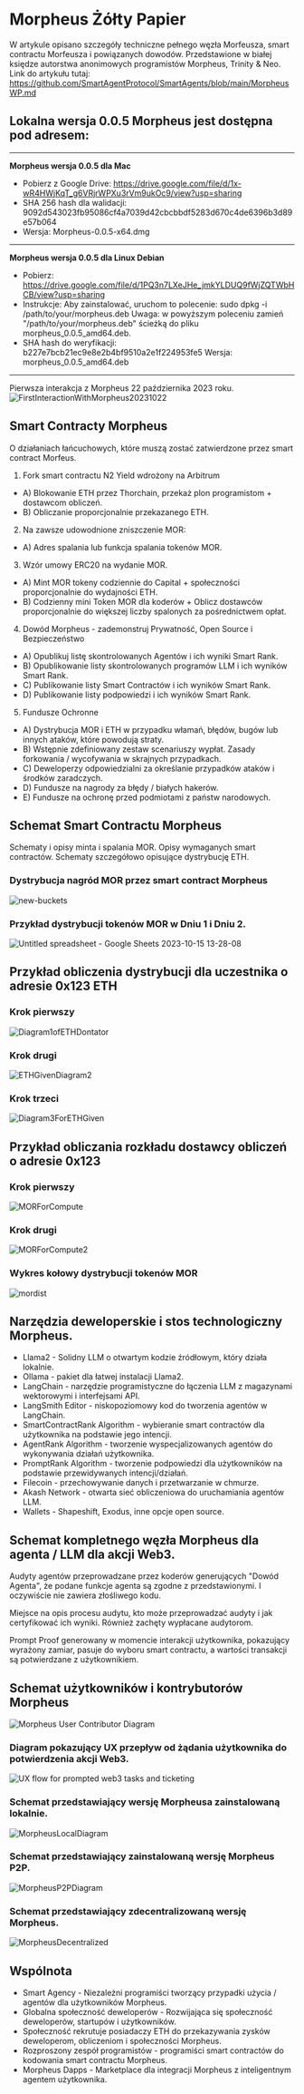 ﻿# Morpheus Żółty Papier

W artykule opisano szczegóły techniczne pełnego węzła Morfeusza, smart contractu Morfeusza i powiązanych dowodów. Przedstawione w białej księdze autorstwa anonimowych programistów Morpheus, Trinity & Neo.
Link do artykułu tutaj: https://github.com/SmartAgentProtocol/SmartAgents/blob/main/MorpheusWP.md 

## Lokalna wersja 0.0.5 Morpheus jest dostępna pod adresem:
---------
**Morpheus wersja 0.0.5 dla Mac**
- Pobierz z Google Drive: https://drive.google.com/file/d/1x-wR4HWjKqT_g6VRjrWPXu3rVm9ukOc9/view?usp=sharing
- SHA 256 hash dla walidacji: 9092d543023fb95086cf4a7039d42cbcbbdf5283d670c4de6396b3d89e57b064
- Wersja: Morpheus-0.0.5-x64.dmg

---------
**Morpheus wersja 0.0.5 dla Linux Debian**
- Pobierz: https://drive.google.com/file/d/1PQ3n7LXeJHe_jmkYLDUQ9fWjZQTWbHCB/view?usp=sharing
- Instrukcje: Aby zainstalować, uruchom to polecenie:
sudo dpkg -i /path/to/your/morpheus.deb
Uwaga: w powyższym poleceniu zamień "/path/to/your/morpheus.deb" ścieżką do pliku morpheus_0.0.5_amd64.deb.
- SHA hash do weryfikacji:
b227e7bcb21ec9e8e2b4bf9510a2e1f224953fe5
Wersja: morpheus_0.0.5_amd64.deb
---------

Pierwsza interakcja z Morpheus 22 października 2023 roku.
![FirstInteractionWithMorpheus20231022](https://github.com/MorpheusAIs/Morpheus/assets/1563345/35509f3a-4346-4f58-bb60-f7881fd10f7e)

## Smart Contracty Morpheus
O działaniach łańcuchowych, które muszą zostać zatwierdzone przez smart contract Morfeus.

1. Fork smart contractu N2 Yield wdrożony na  Arbitrum
- A) Blokowanie ETH przez Thorchain, przekaż plon programistom + dostawcom obliczeń.
- B) Obliczanie proporcjonalnie przekazanego ETH.

2. Na zawsze udowodnione zniszczenie MOR:
- A) Adres spalania lub funkcja spalania tokenów MOR.

3. Wzór umowy ERC20 na wydanie MOR.
- A) Mint MOR tokeny codziennie do Capital + społeczności proporcjonalnie do wydajności ETH.
- B) Codzienny mini Token MOR dla koderów + Oblicz dostawców proporcjonalnie do większej liczby spalonych za pośrednictwem opłat.

4. Dowód Morpheus - zademonstruj Prywatność, Open Source i Bezpieczeństwo
- A) Opublikuj listę skontrolowanych Agentów i ich wyniki Smart Rank.
- B) Opublikowanie listy skontrolowanych programów LLM i ich wyników Smart Rank.
- C) Publikowanie listy Smart Contractów i ich wyników Smart Rank.
- D) Publikowanie listy podpowiedzi i ich wyników Smart Rank.

5. Fundusze Ochronne
- A) Dystrybucja MOR i ETH w przypadku włamań, błędów, bugów lub innych ataków, które powodują straty.
- B) Wstępnie zdefiniowany zestaw scenariuszy wypłat. Zasady forkowania / wycofywania w skrajnych przypadkach.
- C) Deweloperzy odpowiedzialni za określanie przypadków ataków i środków zaradczych.
- D) Fundusze na nagrody za błędy / białych hakerów.
- E) Fundusze na ochronę przed podmiotami z państw narodowych.

## Schemat Smart Contractu Morpheus
Schematy i opisy minta i spalania MOR. Opisy wymaganych smart contractów. Schematy szczegółowo opisujące dystrybucję ETH.

### Dystrybucja nagród MOR przez smart contract Morpheus
![new-buckets](https://github.com/SmartAgentProtocol/SmartAgents/assets/76454555/cd57bae7-2a56-4a55-bf3e-1f810f3fba9c)

### Przykład dystrybucji tokenów MOR w Dniu 1 i Dniu 2.
![Untitled spreadsheet - Google Sheets 2023-10-15 13-28-08](https://github.com/MorpheusAIs/Morpheus/assets/76454555/6ff7869d-bbd6-46b5-8673-6a59b75906e1)

## Przykład obliczenia dystrybucji dla uczestnika o adresie 0x123 ETH

### Krok pierwszy
![Diagram1ofETHDontator](https://github.com/SmartAgentProtocol/SmartAgents/assets/1563345/fead528c-d628-449e-a3a3-2f53904f4a3d)

### Krok drugi
![ETHGivenDiagram2](https://github.com/MorpheusAIs/Morpheus/assets/1563345/915020e8-d342-48bc-85ee-367de0325680)

### Krok trzeci
![Diagram3ForETHGiven](https://github.com/MorpheusAIs/Morpheus/assets/1563345/a3f455af-56de-4c6b-9688-5b9e91673e5a)

## Przykład obliczania rozkładu dostawcy obliczeń o adresie 0x123

### Krok pierwszy
![MORForCompute](https://github.com/SmartAgentProtocol/SmartAgents/assets/1563345/bef69c69-0420-441f-97f0-7e8195844f57)

### Krok drugi
![MORForCompute2](https://github.com/SmartAgentProtocol/SmartAgents/assets/1563345/a6f30da5-5441-4f0a-be80-c5798f5920cd)

### Wykres kołowy dystrybucji tokenów MOR
![mordist](https://github.com/MorpheusAIs/Morpheus/assets/76454555/4157efe7-6abf-404a-87f9-a8dc76cd4799)

## Narzędzia deweloperskie i stos technologiczny Morpheus.
- Llama2 - Solidny LLM o otwartym kodzie źródłowym, który działa lokalnie.
- Ollama - pakiet dla łatwej instalacji Llama2.
- LangChain - narzędzie programistyczne do łączenia LLM z magazynami wektorowymi i interfejsami API.
- LangSmith Editor - niskopoziomowy kod do tworzenia agentów w LangChain.
- SmartContractRank Algorithm - wybieranie smart contractów dla użytkownika na podstawie jego intencji.
- AgentRank Algorithm - tworzenie wyspecjalizowanych agentów do wykonywania działań użytkownika.
- PromptRank Algorithm - tworzenie podpowiedzi dla użytkowników na podstawie przewidywanych intencji/działań.
- Filecoin - przechowywanie danych i przetwarzanie w chmurze.
- Akash Network - otwarta sieć obliczeniowa do uruchamiania agentów LLM.
- Wallets - Shapeshift, Exodus, inne opcje open source.

## Schemat kompletnego węzła Morpheus dla agenta / LLM dla akcji Web3.
Audyty agentów przeprowadzane przez koderów generujących "Dowód Agenta", że podane funkcje agenta są zgodne z przedstawionymi. I oczywiście nie zawiera złośliwego kodu.

Miejsce na opis procesu audytu, kto może przeprowadzać audyty i jak certyfikować ich wyniki. Również zachęty wypłacane audytorom.

Prompt Proof generowany w momencie interakcji użytkownika, pokazujący wyrażony zamiar, pasuje do wyboru smart contractu, a wartości transakcji są potwierdzane z użytkownikiem.

## Schemat użytkowników i kontrybutorów Morpheus
![Morpheus User   Contributor Diagram](https://github.com/MorpheusAIs/Morpheus/assets/1563345/2cff8d70-c116-472f-a431-8a82bfa22f9b)

### Diagram pokazujący UX przepływ od żądania użytkownika do potwierdzenia akcji Web3.
![UX flow for prompted web3 tasks and ticketing](https://github.com/MorpheusAIs/Morpheus/assets/76454555/942b20fb-d67e-4a57-af2c-cd24a89690a5)

### Schemat przedstawiający wersję Morpheusa zainstalowaną lokalnie.
![MorpheusLocalDiagram](https://github.com/SmartAgentProtocol/SmartAgents/assets/1563345/a0564914-cddb-42e4-b0f4-8c2310db6a66)

### Schemat przedstawiający zainstalowaną wersję Morpheus P2P.
![MorpheusP2PDiagram](https://github.com/SmartAgentProtocol/SmartAgents/assets/1563345/a7eeb31f-3d38-4233-a45f-e9b91ad84ba2)

### Schemat przedstawiający zdecentralizowaną wersję Morpheus.
![MorpheusDecentralized](https://github.com/SmartAgentProtocol/SmartAgents/assets/1563345/1699f2de-cc18-42e8-a05c-32b3307baa20)

## Wspólnota
- Smart Agency - Niezależni programiści tworzący przypadki użycia / agentów dla użytkowników Morpheus.
- Globalna społeczność deweloperów - Rozwijająca się społeczność deweloperów, startupów i użytkowników.
- Społeczność rekrutuje posiadaczy ETH do przekazywania zysków deweloperom, obliczeniom i społeczności Morpheus.
- Rozproszony zespół programistów - programiści smart contractów do kodowania smart contractu Morpheus.
- Morpheus Dapps - Marketplace dla integracji Morpheus z inteligentnym agentem użytkownika.
